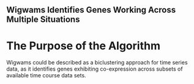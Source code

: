## Wigwams Identifies Genes Working Across Multiple Situations

# The Purpose of the Algorithm

Wigwams could be described as a biclustering approach for time series data, as it identifies genes exhibiting co-expression across subsets of available time course data sets.